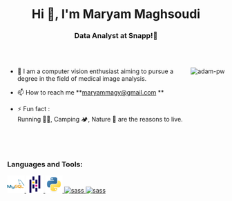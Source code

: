<h1 align="center">Hi 👋, I'm Maryam Maghsoudi</h1>
<h3 align="center">Data Analyst at Snapp!🚗</h3>

<br>



<br>

<p><img align="right" src="https://github.com/Adam-pw/Adam-pw/blob/main/animation_500_kxa883sd.gif" alt="adam-pw" /></p>


- 🌱 I am a computer vision enthusiast aiming to pursue a degree in the field of medical image analysis.

- 📫 How to reach me **maryammagy@gmail.com **

- ⚡ Fun fact : <br>
Running 🏃‍♀️, Camping 🏕️, Nature 🌲 are the reasons to live.

#

<br>

<h3 align="left">Languages and Tools:</h3>
<p align="left"> </a> <a href="https://www.mysql.com/" target="_blank" rel="noreferrer"> <img
      src="https://raw.githubusercontent.com/devicons/devicon/master/icons/mysql/mysql-original-wordmark.svg"
      alt="mysql" width="40" height="40" /> </a> <a href="https://pandas.pydata.org/" target="_blank" rel="noreferrer">
    <img
      src="https://raw.githubusercontent.com/devicons/devicon/2ae2a900d2f041da66e950e4d48052658d850630/icons/pandas/pandas-original.svg"
      alt="pandas" width="40" height="40" /> </a> <a href="https://www.python.org" target="_blank" rel="noreferrer"> <img
      src="https://raw.githubusercontent.com/devicons/devicon/master/icons/python/python-original.svg" alt="python"
      width="40" height="40" /> </a> 
      <a href="https://opencv.org" target="_blank" rel="noreferrer"> 
      <img src="https://upload.wikimedia.org/wikipedia/commons/3/32/OpenCV_Logo_with_text_svg_version.svg" alt="sass" width="40"
      height="40" /> </a> 
      <a href="https://www.tensorflow.org" target="_blank" rel="noreferrer"> 
      <img src="https://upload.wikimedia.org/wikipedia/commons/2/2d/Tensorflow_logo.svg" alt="sass" width="40"
      height="40" /> </a></p></p>

